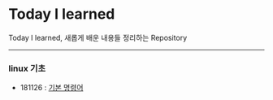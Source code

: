 # Today I learned

Today I learned, 새롭게 배운 내용들 정리하는 Repository

---

### linux 기초

- 181126 : [기본 명령어](https://github.com/younggeun0/TIL/blob/master/linux/%EC%83%9D%ED%99%9C%EC%BD%94%EB%94%A9%20%EA%B0%95%EC%9D%98%20%EC%A0%95%EB%A6%AC/linux%2001%20-%20%EA%B8%B0%EB%B3%B8%20%EB%AA%85%EB%A0%B9%EC%96%B4.md)

